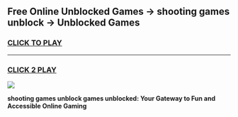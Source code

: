 
## Free Online Unblocked Games → shooting games unblock → Unblocked Games
<h3>
<a href="https://premium.freeplayer.one?title=shooting_games_unblock&ref=21F">CLICK TO PLAY</a></h3>
<hr>

<h3>
<a href="https://premium.freeplayer.one?title=shooting_games_unblock&ref=21F">CLICK 2 PLAY</a>
  
</h3>

<a href="https://premium.freeplayer.one?title=shooting_games_unblock&ref=21F/"><img src="https://clearcache.store/games.png"></a>


**shooting games unblock games unblocked: Your Gateway to Fun and Accessible Online Gaming**
